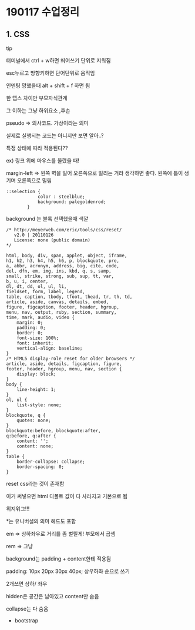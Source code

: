 # 190117 수업정리

## 1. CSS

tip

터미널에서 ctrl + w하면 띄어쓰기 단위로 지워짐

esc누르고 방향키하면 단어단위로 움직임

인덴팅 망했을때 alt + shift + f 하면 됨



한 뎁스 차이만 부모자식관계

그 이하는 그냥 하위요소 ,후손



pseudo => 의사코드. 가상이라는 의미

실제로 실행되는 코드는 아니지만 보면 알아..?

특정 상태에 따라 적용된다??

ex) 링크 위에 마우스를 올렸을 때!



margin-left => 왼쪽 벽을 밀어 오른쪽으로 밀리는 거라 생각하면 좋다. 왼쪽에 틈이 생기며 오른쪽으로 밀림



```
::selection {
            color : steelblue;
            background: palegoldenrod; 
        }
```

background 는 블록 선택했을때 색깔



```
/* http://meyerweb.com/eric/tools/css/reset/ 
   v2.0 | 20110126
   License: none (public domain)
*/

html, body, div, span, applet, object, iframe,
h1, h2, h3, h4, h5, h6, p, blockquote, pre,
a, abbr, acronym, address, big, cite, code,
del, dfn, em, img, ins, kbd, q, s, samp,
small, strike, strong, sub, sup, tt, var,
b, u, i, center,
dl, dt, dd, ol, ul, li,
fieldset, form, label, legend,
table, caption, tbody, tfoot, thead, tr, th, td,
article, aside, canvas, details, embed, 
figure, figcaption, footer, header, hgroup, 
menu, nav, output, ruby, section, summary,
time, mark, audio, video {
	margin: 0;
	padding: 0;
	border: 0;
	font-size: 100%;
	font: inherit;
	vertical-align: baseline;
}
/* HTML5 display-role reset for older browsers */
article, aside, details, figcaption, figure, 
footer, header, hgroup, menu, nav, section {
	display: block;
}
body {
	line-height: 1;
}
ol, ul {
	list-style: none;
}
blockquote, q {
	quotes: none;
}
blockquote:before, blockquote:after,
q:before, q:after {
	content: '';
	content: none;
}
table {
	border-collapse: collapse;
	border-spacing: 0;
}
```

reset css라는 것이 존재함

이거 써넣으면 html 디폴트 값이 다 사라지고 기본으로 됨



위지위그!!!



*는 유니버셜의 의미 헤드도 포함

em => 상하좌우로 거리를 좀 벌릴게! 부모에서 곱셈

rem => 그냥



background는 padding + content한테 적용됨

padding: 10px 20px 30px 40px; 상우하좌 순으로 쓰기

2개쓰면 상하/ 좌우



hidden은 공간은 남아있고 content만 숨음

collapse는 다 숨음



- bootstrap

